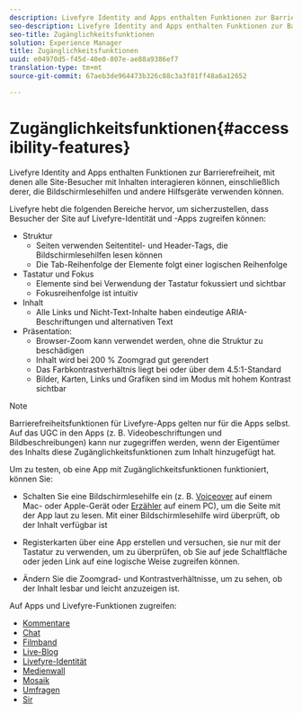 ```yaml
---
description: Livefyre Identity and Apps enthalten Funktionen zur Barrierefreiheit, mit denen alle Site-Besucher mit Inhalten interagieren können, einschließlich derer, die Bildschirmlesehilfen und andere Hilfsgeräte verwenden können.
seo-description: Livefyre Identity and Apps enthalten Funktionen zur Barrierefreiheit, mit denen alle Site-Besucher mit Inhalten interagieren können, einschließlich derer, die Bildschirmlesehilfen und andere Hilfsgeräte verwenden können.
seo-title: Zugänglichkeitsfunktionen
solution: Experience Manager
title: Zugänglichkeitsfunktionen
uuid: e04970d5-f45d-40e0-807e-ae88a9386ef7
translation-type: tm+mt
source-git-commit: 67aeb3de964473b326c88c3a3f81ff48a6a12652

---
```



# Zugänglichkeitsfunktionen{#accessibility-features}

Livefyre Identity and Apps enthalten Funktionen zur Barrierefreiheit, mit denen alle Site-Besucher mit Inhalten interagieren können, einschließlich derer, die Bildschirmlesehilfen und andere Hilfsgeräte verwenden können.

Livefyre hebt die folgenden Bereiche hervor, um sicherzustellen, dass Besucher der Site auf Livefyre-Identität und -Apps zugreifen können:

* Struktur
   * Seiten verwenden Seitentitel- und Header-Tags, die Bildschirmlesehilfen lesen können
   * Die Tab-Reihenfolge der Elemente folgt einer logischen Reihenfolge
* Tastatur und Fokus
   * Elemente sind bei Verwendung der Tastatur fokussiert und sichtbar
   * Fokusreihenfolge ist intuitiv
* Inhalt
   * Alle Links und Nicht-Text-Inhalte haben eindeutige ARIA-Beschriftungen und alternativen Text
* Präsentation:
   * Browser-Zoom kann verwendet werden, ohne die Struktur zu beschädigen
   * Inhalt wird bei 200 % Zoomgrad gut gerendert
   * Das Farbkontrastverhältnis liegt bei oder über dem 4.5:1-Standard
   * Bilder, Karten, Links und Grafiken sind im Modus mit hohem Kontrast sichtbar

>[!NOTE]
>
>Barrierefreiheitsfunktionen für Livefyre-Apps gelten nur für die Apps selbst. Auf das UGC in den Apps (z. B. Videobeschriftungen und Bildbeschreibungen) kann nur zugegriffen werden, wenn der Eigentümer des Inhalts diese Zugänglichkeitsfunktionen zum Inhalt hinzugefügt hat.

Um zu testen, ob eine App mit Zugänglichkeitsfunktionen funktioniert, können Sie:

* Schalten Sie eine Bildschirmlesehilfe ein (z. B. [Voiceover](https://www.apple.com/accessibility/mac/vision/) auf einem Mac- oder Apple-Gerät oder [Erzähler](https://www.microsoft.com/en-us/accessibility/windows) auf einem PC), um die Seite mit der App laut zu lesen. Mit einer Bildschirmlesehilfe wird überprüft, ob der Inhalt verfügbar ist

* Registerkarten über eine App erstellen und versuchen, sie nur mit der Tastatur zu verwenden, um zu überprüfen, ob Sie auf jede Schaltfläche oder jeden Link auf eine logische Weise zugreifen können.
* Ändern Sie die Zoomgrad- und Kontrastverhältnisse, um zu sehen, ob der Inhalt lesbar und leicht anzuzeigen ist.

Auf Apps und Livefyre-Funktionen zugreifen:

* [Kommentare](/help/using/c-about-apps/c-comments/c-comments.md)
* [Chat](../c-about-apps/c-chat-app/c-chat-app.md#c_chat_app)
* [Filmband](../c-about-apps/c-filmstrip-app/c-filmstrip-app.md#concept_jpc_n2j_jbb)
* [Live-Blog](../c-about-apps/c-liveblog-app/c-liveblog-app.md#c_liveblog_app)
* [Livefyre-Identität](/help/implementation/t-about-identity-integration/t-about-identity-integration.md)
* [Medienwall](../c-about-apps/c-media-wall-app/c-media-wall-app.md#c_media_wall_app)
* [Mosaik](../c-about-apps/c-mosaic-app/c-mosaic-app.md#c_mosaic_app)
* [Umfragen](../c-about-apps/c-polls-app/c-polls-app.md#c_polls_app)
* [Sir](../c-about-apps/c-sidenotes-app/c-sidenotes-app.md#c_sidenotes_app)

